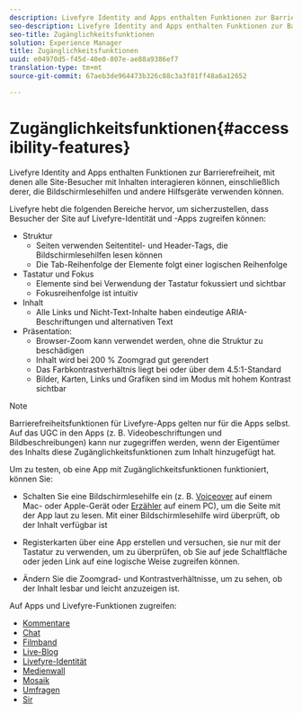 ```yaml
---
description: Livefyre Identity and Apps enthalten Funktionen zur Barrierefreiheit, mit denen alle Site-Besucher mit Inhalten interagieren können, einschließlich derer, die Bildschirmlesehilfen und andere Hilfsgeräte verwenden können.
seo-description: Livefyre Identity and Apps enthalten Funktionen zur Barrierefreiheit, mit denen alle Site-Besucher mit Inhalten interagieren können, einschließlich derer, die Bildschirmlesehilfen und andere Hilfsgeräte verwenden können.
seo-title: Zugänglichkeitsfunktionen
solution: Experience Manager
title: Zugänglichkeitsfunktionen
uuid: e04970d5-f45d-40e0-807e-ae88a9386ef7
translation-type: tm+mt
source-git-commit: 67aeb3de964473b326c88c3a3f81ff48a6a12652

---
```



# Zugänglichkeitsfunktionen{#accessibility-features}

Livefyre Identity and Apps enthalten Funktionen zur Barrierefreiheit, mit denen alle Site-Besucher mit Inhalten interagieren können, einschließlich derer, die Bildschirmlesehilfen und andere Hilfsgeräte verwenden können.

Livefyre hebt die folgenden Bereiche hervor, um sicherzustellen, dass Besucher der Site auf Livefyre-Identität und -Apps zugreifen können:

* Struktur
   * Seiten verwenden Seitentitel- und Header-Tags, die Bildschirmlesehilfen lesen können
   * Die Tab-Reihenfolge der Elemente folgt einer logischen Reihenfolge
* Tastatur und Fokus
   * Elemente sind bei Verwendung der Tastatur fokussiert und sichtbar
   * Fokusreihenfolge ist intuitiv
* Inhalt
   * Alle Links und Nicht-Text-Inhalte haben eindeutige ARIA-Beschriftungen und alternativen Text
* Präsentation:
   * Browser-Zoom kann verwendet werden, ohne die Struktur zu beschädigen
   * Inhalt wird bei 200 % Zoomgrad gut gerendert
   * Das Farbkontrastverhältnis liegt bei oder über dem 4.5:1-Standard
   * Bilder, Karten, Links und Grafiken sind im Modus mit hohem Kontrast sichtbar

>[!NOTE]
>
>Barrierefreiheitsfunktionen für Livefyre-Apps gelten nur für die Apps selbst. Auf das UGC in den Apps (z. B. Videobeschriftungen und Bildbeschreibungen) kann nur zugegriffen werden, wenn der Eigentümer des Inhalts diese Zugänglichkeitsfunktionen zum Inhalt hinzugefügt hat.

Um zu testen, ob eine App mit Zugänglichkeitsfunktionen funktioniert, können Sie:

* Schalten Sie eine Bildschirmlesehilfe ein (z. B. [Voiceover](https://www.apple.com/accessibility/mac/vision/) auf einem Mac- oder Apple-Gerät oder [Erzähler](https://www.microsoft.com/en-us/accessibility/windows) auf einem PC), um die Seite mit der App laut zu lesen. Mit einer Bildschirmlesehilfe wird überprüft, ob der Inhalt verfügbar ist

* Registerkarten über eine App erstellen und versuchen, sie nur mit der Tastatur zu verwenden, um zu überprüfen, ob Sie auf jede Schaltfläche oder jeden Link auf eine logische Weise zugreifen können.
* Ändern Sie die Zoomgrad- und Kontrastverhältnisse, um zu sehen, ob der Inhalt lesbar und leicht anzuzeigen ist.

Auf Apps und Livefyre-Funktionen zugreifen:

* [Kommentare](/help/using/c-about-apps/c-comments/c-comments.md)
* [Chat](../c-about-apps/c-chat-app/c-chat-app.md#c_chat_app)
* [Filmband](../c-about-apps/c-filmstrip-app/c-filmstrip-app.md#concept_jpc_n2j_jbb)
* [Live-Blog](../c-about-apps/c-liveblog-app/c-liveblog-app.md#c_liveblog_app)
* [Livefyre-Identität](/help/implementation/t-about-identity-integration/t-about-identity-integration.md)
* [Medienwall](../c-about-apps/c-media-wall-app/c-media-wall-app.md#c_media_wall_app)
* [Mosaik](../c-about-apps/c-mosaic-app/c-mosaic-app.md#c_mosaic_app)
* [Umfragen](../c-about-apps/c-polls-app/c-polls-app.md#c_polls_app)
* [Sir](../c-about-apps/c-sidenotes-app/c-sidenotes-app.md#c_sidenotes_app)

